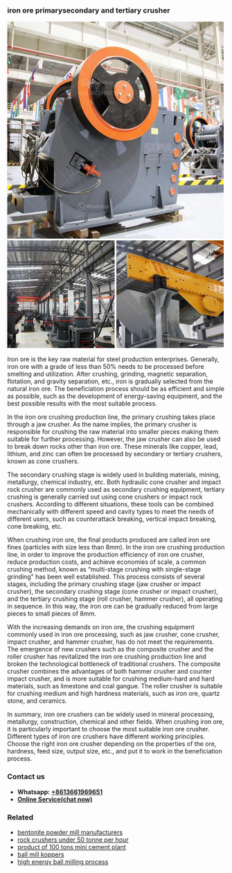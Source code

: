 <h3>iron ore primarysecondary and tertiary crusher</h3><img src='1708408237.jpg' alt=''><p>Iron ore is the key raw material for steel production enterprises. Generally, iron ore with a grade of less than 50% needs to be processed before smelting and utilization. After crushing, grinding, magnetic separation, flotation, and gravity separation, etc., iron is gradually selected from the natural iron ore. The beneficiation process should be as efficient and simple as possible, such as the development of energy-saving equipment, and the best possible results with the most suitable process.</p><p>In the iron ore crushing production line, the primary crushing takes place through a jaw crusher. As the name implies, the primary crusher is responsible for crushing the raw material into smaller pieces making them suitable for further processing. However, the jaw crusher can also be used to break down rocks other than iron ore. These minerals like copper, lead, lithium, and zinc can often be processed by secondary or tertiary crushers, known as cone crushers.</p><p>The secondary crushing stage is widely used in building materials, mining, metallurgy, chemical industry, etc. Both hydraulic cone crusher and impact rock crusher are commonly used as secondary crushing equipment, tertiary crushing is generally carried out using cone crushers or impact rock crushers. According to different situations, these tools can be combined mechanically with different speed and cavity types to meet the needs of different users, such as counterattack breaking, vertical impact breaking, cone breaking, etc.</p><p>When crushing iron ore, the final products produced are called iron ore fines (particles with size less than 8mm). In the iron ore crushing production line, in order to improve the production efficiency of iron ore crusher, reduce production costs, and achieve economies of scale, a common crushing method, known as “multi-stage crushing with single-stage grinding" has been well established. This process consists of several stages, including the primary crushing stage (jaw crusher or impact crusher), the secondary crushing stage (cone crusher or impact crusher), and the tertiary crushing stage (roll crusher, hammer crusher), all operating in sequence. In this way, the iron ore can be gradually reduced from large pieces to small pieces of 8mm.</p><p>With the increasing demands on iron ore, the crushing equipment commonly used in iron ore processing, such as jaw crusher, cone crusher, impact crusher, and hammer crusher, has do not meet the requirements. The emergence of new crushers such as the composite crusher and the roller crusher has revitalized the iron ore crushing production line and broken the technological bottleneck of traditional crushers. The composite crusher combines the advantages of both hammer crusher and counter impact crusher, and is more suitable for crushing medium-hard and hard materials, such as limestone and coal gangue. The roller crusher is suitable for crushing medium and high hardness materials, such as iron ore, quartz stone, and ceramics.</p><p>In summary, iron ore crushers can be widely used in mineral processing, metallurgy, construction, chemical and other fields. When crushing iron ore, it is particularly important to choose the most suitable iron ore crusher. Different types of iron ore crushers have different working principles. Choose the right iron ore crusher depending on the properties of the ore, hardness, feed size, output size, etc., and put it to work in the beneficiation process.</p><h3>Contact us</h3><ul><li><strong>Whatsapp:&nbsp;<a href="https://wa.me/8613661969651">+8613661969651</a></strong></li><li><a href="https://swt.shibang-china.com/?git&amp;zhl&amp;iron ore primarysecondary and tertiary crusher"><strong>Online Service(chat now)</strong></a></li></ul><h3>Related</h3><ul><li><a href='bentonite powder mill manufacturers.md'>bentonite powder mill manufacturers</a></li><li><a href='rock crushers under 50 tonne per hour.md'>rock crushers under 50 tonne per hour</a></li><li><a href='product of 100 tons mini cement plant.md'>product of 100 tons mini cement plant</a></li><li><a href='ball mill koppers.md'>ball mill koppers</a></li><li><a href='high energy ball milling process.md'>high energy ball milling process</a></li></ul>